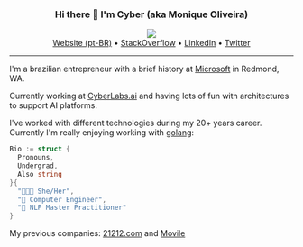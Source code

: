 <h3 align="center">Hi there 👋 I'm Cyber (aka Monique Oliveira)</h3>
<p align="center">
  <img src="https://github.com/lccro/lccro/blob/master/source.gif?raw=true">
  <br>
  <a href="https://moniquelive.com">Website (pt-BR)</a> •
  <a href="https://stackoverflow.com/users/9793/cyber-oliveira">StackOverflow</a> •
  <a href="https://www.linkedin.com/in/moniquelive/">LinkedIn</a> •
  <a href="https://twitter.com/moniquelive">Twitter</a>
</p>

---
I'm a brazilian entrepreneur with a brief history at [Microsoft](https://github.com/microsoft) in Redmond, WA.

Currently working at [CyberLabs.ai](https://github.com/cyberlabsai) and having lots of fun with architectures to support AI platforms.

I've worked with different technologies during my 20+ years career. Currently I'm really enjoying working with [golang](https://github.com/topics/golang):

```go
Bio := struct {
  Pronouns,
  Undergrad,
  Also string
}{
  "👩🏻‍💻️ She/Her",
  "💾 Computer Engineer",
  "🔬 NLP Master Practitioner"
}
```

My previous companies: [21212.com](https://github.com/21212) and [Movile](https://github.com/Movile)
